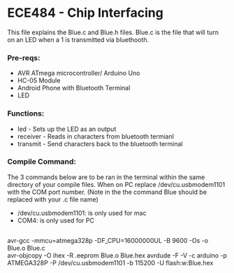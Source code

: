 # ECE484 - Chip Interfacing

This file explains the Blue.c and Blue.h files. Blue.c is the file that will turn on an LED when a 1 is transmitted via bluethooth. 

### Pre-reqs:
* AVR ATmega microcontroller/ Arduino Uno
* HC-05 Module
* Android Phone with Bluetooth Terminal
* LED

### Functions: 
 * led - Sets up the LED as an output 
 * receiver - Reads in characters from bluetooth termianl  
 * transmit - Send characters back to the bluetooth terminal

### Compile Command:
The 3 commands below are to be ran in the terminal within the same directory of your compile files. When on PC replace /dev/cu.usbmodem1101 with the COM port number. 
(Note in the the command Blue should be replaced with your .c file name)
* /dev/cu.usbmodem1101: is only used for mac 
* COM4: is only used for PC

## 

avr-gcc -mmcu=atmega328p -DF_CPU=16000000UL -B 9600 -Os -o Blue.o Blue.c    
avr-objcopy -O ihex -R .eeprom Blue.o Blue.hex
avrdude -F -V -c arduino -p ATMEGA328P -P  /dev/cu.usbmodem1101 -b 115200 -U flash:w:Blue.hex
